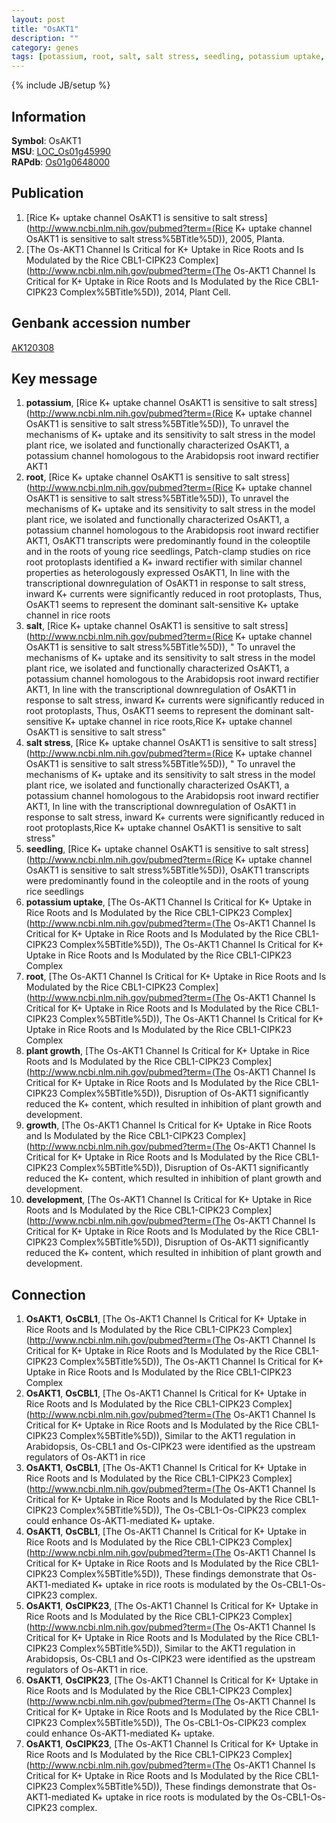 ```yaml
---
layout: post
title: "OsAKT1"
description: ""
category: genes
tags: [potassium, root, salt, salt stress, seedling, potassium uptake, root, plant growth, growth, development]
---
```

{% include JB/setup %}

## Information
__Symbol__: OsAKT1  
__MSU__: [LOC_Os01g45990](http://rice.plantbiology.msu.edu/cgi-bin/ORF_infopage.cgi?orf=LOC_Os01g45990)  
__RAPdb__: [Os01g0648000](http://rapdb.dna.affrc.go.jp/viewer/gbrowse_details/irgsp1?name=Os01g0648000)  

## Publication
1. [Rice K+ uptake channel OsAKT1 is sensitive to salt stress](http://www.ncbi.nlm.nih.gov/pubmed?term=(Rice K+ uptake channel OsAKT1 is sensitive to salt stress%5BTitle%5D)), 2005, Planta.
2. [The Os-AKT1 Channel Is Critical for K+ Uptake in Rice Roots and Is Modulated by the Rice CBL1-CIPK23 Complex](http://www.ncbi.nlm.nih.gov/pubmed?term=(The Os-AKT1 Channel Is Critical for K+ Uptake in Rice Roots and Is Modulated by the Rice CBL1-CIPK23 Complex%5BTitle%5D)), 2014, Plant Cell.

## Genbank accession number
[AK120308](http://www.ncbi.nlm.nih.gov/nuccore/AK120308)

## Key message
1. __potassium__, [Rice K+ uptake channel OsAKT1 is sensitive to salt stress](http://www.ncbi.nlm.nih.gov/pubmed?term=(Rice K+ uptake channel OsAKT1 is sensitive to salt stress%5BTitle%5D)),  To unravel the mechanisms of K+ uptake and its sensitivity to salt stress in the model plant rice, we isolated and functionally characterized OsAKT1, a potassium channel homologous to the Arabidopsis root inward rectifier AKT1
2. __root__, [Rice K+ uptake channel OsAKT1 is sensitive to salt stress](http://www.ncbi.nlm.nih.gov/pubmed?term=(Rice K+ uptake channel OsAKT1 is sensitive to salt stress%5BTitle%5D)),  To unravel the mechanisms of K+ uptake and its sensitivity to salt stress in the model plant rice, we isolated and functionally characterized OsAKT1, a potassium channel homologous to the Arabidopsis root inward rectifier AKT1, OsAKT1 transcripts were predominantly found in the coleoptile and in the roots of young rice seedlings, Patch-clamp studies on rice root protoplasts identified a K+ inward rectifier with similar channel properties as heterologously expressed OsAKT1, In line with the transcriptional downregulation of OsAKT1 in response to salt stress, inward K+ currents were significantly reduced in root protoplasts, Thus, OsAKT1 seems to represent the dominant salt-sensitive K+ uptake channel in rice roots
3. __salt__, [Rice K+ uptake channel OsAKT1 is sensitive to salt stress](http://www.ncbi.nlm.nih.gov/pubmed?term=(Rice K+ uptake channel OsAKT1 is sensitive to salt stress%5BTitle%5D)), " To unravel the mechanisms of K+ uptake and its sensitivity to salt stress in the model plant rice, we isolated and functionally characterized OsAKT1, a potassium channel homologous to the Arabidopsis root inward rectifier AKT1, In line with the transcriptional downregulation of OsAKT1 in response to salt stress, inward K+ currents were significantly reduced in root protoplasts, Thus, OsAKT1 seems to represent the dominant salt-sensitive K+ uptake channel in rice roots,Rice K+ uptake channel OsAKT1 is sensitive to salt stress"
4. __salt stress__, [Rice K+ uptake channel OsAKT1 is sensitive to salt stress](http://www.ncbi.nlm.nih.gov/pubmed?term=(Rice K+ uptake channel OsAKT1 is sensitive to salt stress%5BTitle%5D)), " To unravel the mechanisms of K+ uptake and its sensitivity to salt stress in the model plant rice, we isolated and functionally characterized OsAKT1, a potassium channel homologous to the Arabidopsis root inward rectifier AKT1, In line with the transcriptional downregulation of OsAKT1 in response to salt stress, inward K+ currents were significantly reduced in root protoplasts,Rice K+ uptake channel OsAKT1 is sensitive to salt stress"
5. __seedling__, [Rice K+ uptake channel OsAKT1 is sensitive to salt stress](http://www.ncbi.nlm.nih.gov/pubmed?term=(Rice K+ uptake channel OsAKT1 is sensitive to salt stress%5BTitle%5D)),  OsAKT1 transcripts were predominantly found in the coleoptile and in the roots of young rice seedlings
6. __potassium uptake__, [The Os-AKT1 Channel Is Critical for K+ Uptake in Rice Roots and Is Modulated by the Rice CBL1-CIPK23 Complex](http://www.ncbi.nlm.nih.gov/pubmed?term=(The Os-AKT1 Channel Is Critical for K+ Uptake in Rice Roots and Is Modulated by the Rice CBL1-CIPK23 Complex%5BTitle%5D)), The Os-AKT1 Channel Is Critical for K+ Uptake in Rice Roots and Is Modulated by the Rice CBL1-CIPK23 Complex
7. __root__, [The Os-AKT1 Channel Is Critical for K+ Uptake in Rice Roots and Is Modulated by the Rice CBL1-CIPK23 Complex](http://www.ncbi.nlm.nih.gov/pubmed?term=(The Os-AKT1 Channel Is Critical for K+ Uptake in Rice Roots and Is Modulated by the Rice CBL1-CIPK23 Complex%5BTitle%5D)), The Os-AKT1 Channel Is Critical for K+ Uptake in Rice Roots and Is Modulated by the Rice CBL1-CIPK23 Complex
8. __plant growth__, [The Os-AKT1 Channel Is Critical for K+ Uptake in Rice Roots and Is Modulated by the Rice CBL1-CIPK23 Complex](http://www.ncbi.nlm.nih.gov/pubmed?term=(The Os-AKT1 Channel Is Critical for K+ Uptake in Rice Roots and Is Modulated by the Rice CBL1-CIPK23 Complex%5BTitle%5D)), Disruption of Os-AKT1 significantly reduced the K+ content, which resulted in inhibition of plant growth and development.
9. __growth__, [The Os-AKT1 Channel Is Critical for K+ Uptake in Rice Roots and Is Modulated by the Rice CBL1-CIPK23 Complex](http://www.ncbi.nlm.nih.gov/pubmed?term=(The Os-AKT1 Channel Is Critical for K+ Uptake in Rice Roots and Is Modulated by the Rice CBL1-CIPK23 Complex%5BTitle%5D)), Disruption of Os-AKT1 significantly reduced the K+ content, which resulted in inhibition of plant growth and development.
10. __development__, [The Os-AKT1 Channel Is Critical for K+ Uptake in Rice Roots and Is Modulated by the Rice CBL1-CIPK23 Complex](http://www.ncbi.nlm.nih.gov/pubmed?term=(The Os-AKT1 Channel Is Critical for K+ Uptake in Rice Roots and Is Modulated by the Rice CBL1-CIPK23 Complex%5BTitle%5D)), Disruption of Os-AKT1 significantly reduced the K+ content, which resulted in inhibition of plant growth and development.

## Connection
1. __OsAKT1__, __OsCBL1__, [The Os-AKT1 Channel Is Critical for K+ Uptake in Rice Roots and Is Modulated by the Rice CBL1-CIPK23 Complex](http://www.ncbi.nlm.nih.gov/pubmed?term=(The Os-AKT1 Channel Is Critical for K+ Uptake in Rice Roots and Is Modulated by the Rice CBL1-CIPK23 Complex%5BTitle%5D)), The Os-AKT1 Channel Is Critical for K+ Uptake in Rice Roots and Is Modulated by the Rice CBL1-CIPK23 Complex
2. __OsAKT1__, __OsCBL1__, [The Os-AKT1 Channel Is Critical for K+ Uptake in Rice Roots and Is Modulated by the Rice CBL1-CIPK23 Complex](http://www.ncbi.nlm.nih.gov/pubmed?term=(The Os-AKT1 Channel Is Critical for K+ Uptake in Rice Roots and Is Modulated by the Rice CBL1-CIPK23 Complex%5BTitle%5D)), Similar to the AKT1 regulation in Arabidopsis, Os-CBL1 and Os-CIPK23 were identified as the upstream regulators of Os-AKT1 in rice
3. __OsAKT1__, __OsCBL1__, [The Os-AKT1 Channel Is Critical for K+ Uptake in Rice Roots and Is Modulated by the Rice CBL1-CIPK23 Complex](http://www.ncbi.nlm.nih.gov/pubmed?term=(The Os-AKT1 Channel Is Critical for K+ Uptake in Rice Roots and Is Modulated by the Rice CBL1-CIPK23 Complex%5BTitle%5D)), The Os-CBL1-Os-CIPK23 complex could enhance Os-AKT1-mediated K+ uptake.
4. __OsAKT1__, __OsCBL1__, [The Os-AKT1 Channel Is Critical for K+ Uptake in Rice Roots and Is Modulated by the Rice CBL1-CIPK23 Complex](http://www.ncbi.nlm.nih.gov/pubmed?term=(The Os-AKT1 Channel Is Critical for K+ Uptake in Rice Roots and Is Modulated by the Rice CBL1-CIPK23 Complex%5BTitle%5D)), These findings demonstrate that Os-AKT1-mediated K+ uptake in rice roots is modulated by the Os-CBL1-Os-CIPK23 complex.
5. __OsAKT1__, __OsCIPK23__, [The Os-AKT1 Channel Is Critical for K+ Uptake in Rice Roots and Is Modulated by the Rice CBL1-CIPK23 Complex](http://www.ncbi.nlm.nih.gov/pubmed?term=(The Os-AKT1 Channel Is Critical for K+ Uptake in Rice Roots and Is Modulated by the Rice CBL1-CIPK23 Complex%5BTitle%5D)), Similar to the AKT1 regulation in Arabidopsis, Os-CBL1 and Os-CIPK23 were identified as the upstream regulators of Os-AKT1 in rice.
6. __OsAKT1__, __OsCIPK23__, [The Os-AKT1 Channel Is Critical for K+ Uptake in Rice Roots and Is Modulated by the Rice CBL1-CIPK23 Complex](http://www.ncbi.nlm.nih.gov/pubmed?term=(The Os-AKT1 Channel Is Critical for K+ Uptake in Rice Roots and Is Modulated by the Rice CBL1-CIPK23 Complex%5BTitle%5D)), The Os-CBL1-Os-CIPK23 complex could enhance Os-AKT1-mediated K+ uptake.
7. __OsAKT1__, __OsCIPK23__, [The Os-AKT1 Channel Is Critical for K+ Uptake in Rice Roots and Is Modulated by the Rice CBL1-CIPK23 Complex](http://www.ncbi.nlm.nih.gov/pubmed?term=(The Os-AKT1 Channel Is Critical for K+ Uptake in Rice Roots and Is Modulated by the Rice CBL1-CIPK23 Complex%5BTitle%5D)), These findings demonstrate that Os-AKT1-mediated K+ uptake in rice roots is modulated by the Os-CBL1-Os-CIPK23 complex.


